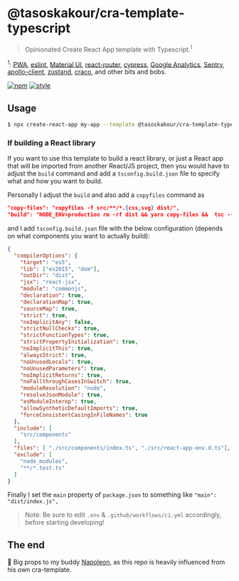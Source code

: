 # @tasoskakour/cra-template-typescript

> Opinionated Create React App template with Typescript.<sup>1</sup>

<sup>1</sup>: [PWA](https://web.dev/progressive-web-apps/), [eslint](https://eslint.org/), [Material UI](https://material-ui.com/), [react-router](https://reactrouter.com/), [cypress](https://www.cypress.io/), [Google Analytics](https://analytics.google.com/), [Sentry](https://sentry.io/welcome/), [apollo-client](https://www.apollographql.com/docs/react/), [zustand](https://zustand.surge.sh/), [craco](https://github.com/gsoft-inc/craco), and other bits and bobs.

[![npm](https://img.shields.io/npm/v/@tasoskakour/cra-template-typescript?style=flat&logo=npm&label=)](https://www.npmjs.com/package/@tasoskakour/cra-template-typescript) [![style](https://img.shields.io/badge/tasoskakour.com-blueviolet.svg?style=flat)](https://tasoskakour.com)

## Usage 

```sh
$ npx create-react-app my-app --template @tasoskakour/cra-template-typescript
```

### If building a React library

If you want to use this template to build a react library, or just a React app that will be imported from another React/JS project, then you would have to adjust the `build` command and add a `tsconfig.build.json` file to specify what and how you want to build. 

Personally I adjust the `build` and also add a `copyfiles` command as 

```json
"copy-files": "copyfiles -f src/**/*.{css,svg} dist/",
"build": "NODE_ENV=production rm -rf dist && yarn copy-files &&  tsc --build \"./tsconfig.build.json\"",
```

and I add `tsconfig.build.json` file with the below configuration (depends on what components you want to actually build): 

```json
{
  "compilerOptions": {
    "target": "es5",
    "lib": ["es2015", "dom"],
    "outDir": "dist",
    "jsx": "react-jsx",
    "module": "commonjs",
    "declaration": true,
    "declarationMap": true,
    "sourceMap": true,
    "strict": true,
    "noImplicitAny": false,
    "strictNullChecks": true,
    "strictFunctionTypes": true,
    "strictPropertyInitialization": true,
    "noImplicitThis": true,
    "alwaysStrict": true,
    "noUnusedLocals": true,
    "noUnusedParameters": true,
    "noImplicitReturns": true,
    "noFallthroughCasesInSwitch": true,
    "moduleResolution": "node",
    "resolveJsonModule": true,
    "esModuleInterop": true,
    "allowSyntheticDefaultImports": true,
    "forceConsistentCasingInFileNames": true
  },
  "include": [
    "src/components"
  ],
  "files": [ "./src/components/index.ts", "./src/react-app-env.d.ts"],
  "exclude": [
    "node_modules",
    "**/*.test.ts"
  ]
}
```

Finally I set the `main` property of `package.json` to something like `"main": "dist/index.js",`

> Note: Be sure to edit `.env` & `.github/workflows/ci.yml` accordingly, before starting developing!

## The end

🥰 Big props to my buddy [Napoleon](https://github.com/iamnapo/cra-template), as this repo is heavily influenced from his own cra-template.